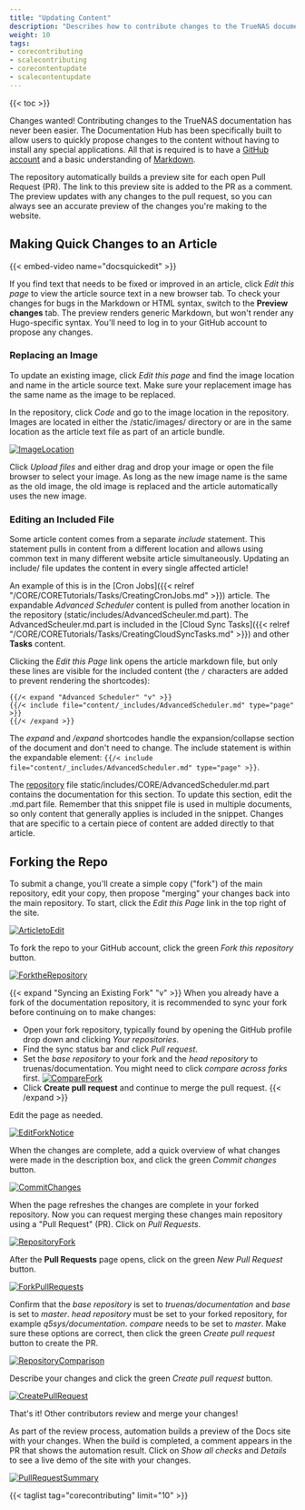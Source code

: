 ```yaml
---
title: "Updating Content"
description: "Describes how to contribute changes to the TrueNAS documentation."
weight: 10
tags:
- corecontributing
- scalecontributing
- corecontentupdate
- scalecontentupdate
---
```


{{< toc >}}

Changes wanted!
Contributing changes to the TrueNAS documentation has never been easier.
The Documentation Hub has been specifically built to allow users to quickly propose changes to the content without having to install any special applications.
All that is required is to have a [GitHub account](https://github.com) and a basic understanding of [Markdown](https://daringfireball.net/projects/markdown/).

The repository automatically builds a preview site for each open Pull Request (PR).
The link to this preview site is added to the PR as a comment.
The preview updates with any changes to the pull request, so you can always see an accurate preview of the changes you're making to the website.

## Making Quick Changes to an Article

{{< embed-video name="docsquickedit" >}}

If you find text that needs to be fixed or improved in an article, click *Edit this page* to view the article source text in a new browser tab.
To check your changes for bugs in the Markdown or HTML syntax, switch to the **Preview changes** tab.
The preview renders generic Markdown, but won't render any Hugo-specific syntax.
You'll need to log in to your GitHub account to propose any changes.

### Replacing an Image

To update an existing image, click *Edit this page* and find the image location and name in the article source text.
Make sure your replacement image has the same name as the image to be replaced.

In the repository, click *Code* and go to the image location in the repository.
Images are located in either the <file>/static/images/</file> directory or are in the same location as the article text file as part of an article bundle.

[![ImageLocation](/images/Contribute/GitHubImagesLocation.png)](/images/Contribute/GitHubImagesLocation.png)

Click *Upload files* and either drag and drop your image or open the file browser to select your image.
As long as the new image name is the same as the old image, the old image is replaced and the article automatically uses the new image.

### Editing an Included File

Some article content comes from a separate *include* statement.
This statement pulls in content from a different location and allows using common text in many different website article simultaneously.
Updating an <file>include/</file> file updates the content in every single affected article!

An example of this is in the [Cron Jobs]({{< relref "/CORE/CORETutorials/Tasks/CreatingCronJobs.md" >}}) article.
The expandable *Advanced Scheduler* content is pulled from another location in the repository (<file>static/includes/AdvancedScheuler.md.part</file>).
The <file>AdvancedScheuler.md.part</file> is included in the [Cloud Sync Tasks]({{< relref "/CORE/CORETutorials/Tasks/CreatingCloudSyncTasks.md" >}}) and other **Tasks** content.

Clicking the *Edit this Page* link opens the article markdown file, but only these lines are visible for the included content (the `/` characters are added to prevent rendering the shortcodes):
```
{{/< expand "Advanced Scheduler" "v" >}}
{{/< include file="content/_includes/AdvancedScheduler.md" type="page" >}}
{{/< /expand >}}
```

The *expand* and */expand* shortcodes handle the expansion/collapse section of the document and don't need to change.
The include statement is within the expandable element:
`{{/< include file="content/_includes/AdvancedScheduler.md" type="page" >}}`.

The [repository](https://github.com/truenas/documentation/) file <file>static/includes/CORE/AdvancedScheduler.md.part</file> contains the documentation for this section.
To update this section, edit the <file>.md.part</file> file.
Remember that this snippet file is used in multiple documents, so only content that generally applies is included in the snippet.
Changes that are specific to a certain piece of content are added directly to that article.

## Forking the Repo

To submit a change, you'll create a simple copy ("fork") of the main repository, edit your copy, then propose "merging" your changes back into the main repository.
To start, click the *Edit this Page* link in the top right of the site.

[![ArticletoEdit](/images/Contribute/ArticletoEdit.png)](/images/Contribute/ArticletoEdit.png)

To fork the repo to your GitHub account, click the green *Fork this repository* button.

[![ForktheRepository](/images/Contribute/GitHubForktheRepository.png)](/images/Contribute/GitHubForktheRepository.png)

{{< expand "Syncing an Existing Fork" "v" >}}
When you already have a fork of the documentation repository, it is recommended to sync your fork before continuing on to make changes:
* Open your fork repository, typically found by opening the GitHub profile drop down and clicking *Your repositories*.
* Find the sync status bar and click *Pull request*.
* Set the *base repository* to your fork and the *head repository* to truenas/documentation.
  You might need to click *compare across forks* first.
  [![CompareFork](/images/Contribute/GitHubCompareFork.png)](/images/Contribute/GitHubCompareFork.png)
  <br>
* Click **Create pull request** and continue to merge the pull request.
{{< /expand >}}

Edit the page as needed.

[![EditForkNotice](/images/Contribute/GitHubEditForkNotice.png)](/images/Contribute/GitHubEditForkNotice.png)

When the changes are complete, add a quick overview of what changes were made in the description box, and click the green *Commit changes* button.

[![CommitChanges](/images/Contribute/GitHubEditCommitChanges.png)](/images/Contribute/GitHubEditCommitChanges.png)

When the page refreshes the changes are complete in your forked repository.
Now you can request merging these changes main repository using a "Pull Request" (PR).
Click on *Pull Requests*.

[![RepositoryFork](/images/Contribute/GitHubRepositoryFork.png)](/images/Contribute/GitHubRepositoryFork.png)

After the **Pull Requests** page opens, click on the green *New Pull Request* button.

[![ForkPullRequests](/images/Contribute/GitHubRepositoryForkPullrequests.png)](/images/Contribute/GitHubRepositoryForkPullrequests.png)

Confirm that the *base repository* is set to *truenas/documentation* and  *base* is set to *master*.
*head repository* must be set to your forked repository, for example *q5sys/documentation*.
*compare* needs to be set to *master*.
Make sure these options are correct, then click the green *Create pull request* button to create the PR.

[![RepositoryComparison](/images/Contribute/GitHubRepositoryComparison.png)](/images/Contribute/GitHubRepositoryComparison.png)

Describe your changes and click the green *Create pull request* button.

[![CreatePullRequest](/images/Contribute/GitHubPullRequestCreate.png)](/images/Contribute/GitHubPullRequestCreate.png)

That's it!
Other contributors review and merge your changes!

As part of the review process, automation builds a preview of the Docs site with your changes.
When the build is completed, a comment appears in the PR that shows the automation result.
Click on *Show all checks* and *Details* to see a live demo of the site with your changes.

[![PullRequestSummary](/images/Contribute/GitHubPullRequestSummary.png)](/images/Contribute/GitHubPullRequestSummary.png)

{{< taglist tag="corecontributing" limit="10" >}}
